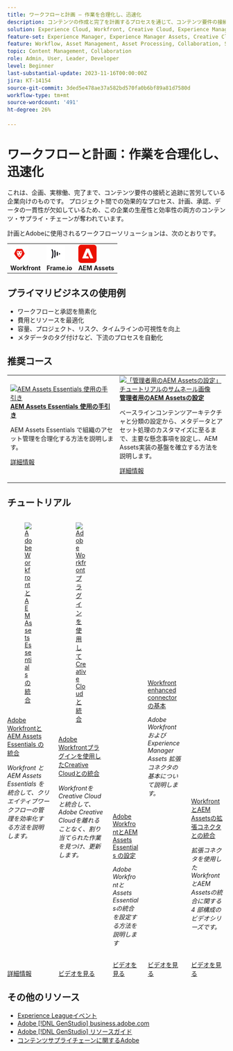 ```yaml
---
title: ワークフローと計画 — 作業を合理化し、迅速化
description: コンテンツの作成と完了を計画するプロセスを通じて、コンテンツ要件の接続と追跡に苦労する企業向けです。 プロジェクト間での効果的なプロセス、計画、承認、データの一貫性が欠如しているため、この企業の生産性と効率性の両方のコンテンツ・サプライ・チェーンが奪われています。
solution: Experience Cloud, Workfront, Creative Cloud, Experience Manager Assets
feature-set: Experience Manager, Experience Manager Assets, Creative Cloud, Workfront
feature: Workflow, Asset Management, Asset Processing, Collaboration, Share, People Teams and Groups, Work Management, Gen AI
topic: Content Management, Collaboration
role: Admin, User, Leader, Developer
level: Beginner
last-substantial-update: 2023-11-16T00:00:00Z
jira: KT-14154
source-git-commit: 3ded5e478ae37a582bd570fa0b6bf89a81d7580d
workflow-type: tm+mt
source-wordcount: '491'
ht-degree: 26%

---
```



# ワークフローと計画：作業を合理化し、迅速化

これは、企画、実稼働、完了まで、コンテンツ要件の接続と追跡に苦労している企業向けのものです。 プロジェクト間での効果的なプロセス、計画、承認、データの一貫性が欠如しているため、この企業の生産性と効率性の両方のコンテンツ・サプライ・チェーンが奪われています。

計画とAdobeに使用されるワークフローソリューションは、次のとおりです。

<table>
    <tr style="border: 0;">
      <td style="align: center">
        <p style="margin: 0"><img alt="Workfront" src="/help/assets/workfront-logo.png" style="width: 42px;height:  42px;"></p>
        <strong>Workfront</strong>
      </td>
      <td style="align: center">
        <p style="margin: 0"><img alt="Frame.io" src="/help/assets/frameio-logo.png" style="width: 42px;height:42px;"></p>
        <strong>Frame.io</strong>
      </td>
      <td style="align: center">
        <p style="margin: 0"><img alt="Frame.io" src="/help/assets/aem-logo.png" style="width: 42px;height:42px;"></p>
        <strong>AEM Assets</strong>
      </td>
    </tr>
</table>

## プライマリビジネスの使用例

* ワークフローと承認を簡素化
* 費用とリソースを最適化
* 容量、プロジェクト、リスク、タイムラインの可視性を向上
* メタデータのタグ付けなど、下流のプロセスを自動化

## 推奨コース

<table style="margin-top:0 !important">
    <tr>
      <td style="width:33%">
        <a href="https://experienceleague.adobe.com/docs/courses/using/experiencemanager-u-1-2023-assets-essentials.html" target="_blank">
          <img alt="AEM Assets Essentials 使用の手引き" src="https://cdn.experienceleague.adobe.com/thumb/getting-started-with-assets-essentials.png">
        </a>
        <div>
          <a href="https://experienceleague.adobe.com/docs/courses/using/experiencemanager-u-1-2023-assets-essentials.html" target="_blank">
        <strong>AEM Assets Essentials 使用の手引き</strong></a>
        <p class="is-size-7 recs-limit-description">AEM Assets Essentials で組織のアセット管理を合理化する方法を説明します。</p>
        <p><a href="https://experienceleague.adobe.com/docs/courses/using/experiencemanager-u-1-2023-assets-essentials.html" class="spectrum-Button spectrum-Button--outline spectrum-Button--primary spectrum-Button--sizeM"><span class="spectrum-Button-label has-no-wrap has-text-weight-bold">詳細情報</span></a></p>
        </div>
      </td>
      <td style="width:33%">
        <a href="https://experienceleague.adobe.com/docs/courses/using/experiencemanager-a-1-2020-1-assets.html" target="_blank">
          <img alt="「管理者用のAEM Assetsの設定」チュートリアルのサムネール画像" src="https://cdn.experienceleague.adobe.com/thumb/configuring-aem-assets-for-administrators.jpg">
        </a>
        <div>
          <a href="https://experienceleague.adobe.com/docs/courses/using/experiencemanager-a-1-2020-1-assets.html" target="_blank">
        <strong>管理者用のAEM Assetsの設定</strong></a>
        <p class="is-size-7 recs-limit-description">ベースラインコンテンツアーキテクチャと分類の設定から、メタデータとアセット処理のカスタマイズに至るまで、主要な懸念事項を設定し、AEM Assets実装の基盤を確立する方法を説明します。</p>
        </div>
        <p><a href="https://experienceleague.adobe.com/docs/courses/using/experiencemanager-a-1-2020-1-assets.html" class="spectrum-Button spectrum-Button--outline spectrum-Button--primary spectrum-Button--sizeM"><span class="spectrum-Button-label has-no-wrap has-text-weight-bold">詳細情報</span></a></p>
      </td>
    </tr>
</table>

## チュートリアル

<div class="columns is-multiline"><div class="column is-half-tablet is-half-desktop is-one-third-widescreen" aria-label="Integrate Adobe Workfront and AEM Assets Essentials" tabIndex="0">
  <div class="card" style="height: 100%; display: flex; flex-direction: column; height: 100%;">
    <div class="card-image">
      <figure class="image x-is-16by9">
        <a href="https://experienceleague.adobe.com/docs/experience-manager-learn/assets-essentials/workfront/overview.html" title="Adobe Workfront と AEM Assets Essentials の統合" tabindex="-1">
          <img class="is-bordered-r-small" src="https://cdn.experienceleague.adobe.com/thumb/docs-workfront.png" alt="Adobe Workfront と AEM Assets Essentials の統合">
        </a>
      </figure>
    </div>
    <div class="card-content is-padded-small" style="display: flex; flex-direction: column; flex-grow: 1; justify-content: space-between;">
      <div class="top-card-content">
          <p class="headline is-size-6 has-text-weight-bold">
              <a href="https://experienceleague.adobe.com/docs/experience-manager-learn/assets-essentials/workfront/overview.html" title="Adobe Workfront と AEM Assets Essentials の統合">Adobe WorkfrontとAEM Assets Essentials の統合</a>
          </p>
          <p class="is-size-6"><em>Workfront と AEM Assets Essentials を統合して、クリエイティブワークフローの管理を効率化する方法を説明します。</em></p>
      </div>
      <a href="https://experienceleague.adobe.com/docs/experience-manager-learn/assets-essentials/workfront/overview.html" class="spectrum-Button spectrum-Button--outline spectrum-Button--primary spectrum-Button--sizeM" style="align-self: flex-start; margin-top: 1rem;">
        <span class="spectrum-Button-label has-no-wrap has-text-weight-bold">詳細情報</span>
      </a>
    </div>
  </div>
</div><div class="column is-half-tablet is-half-desktop is-one-third-widescreen" aria-label="Use Adobe Workfront plugins to integrate with Creative Cloud" tabIndex="1">
  <div class="card" style="height: 100%; display: flex; flex-direction: column; height: 100%;">
    <div class="card-image">
      <figure class="image x-is-16by9">
        <a href="https://experienceleague.adobe.com/docs/workfront/using/adobe-workfront-integrations/workfront-for-creative-cloud/wf-adobe-cc.html" title="Adobe Workfront プラグインを使用して Creative Cloud と統合" tabindex="-1">
          <img class="is-bordered-r-small" src="https://video.tv.adobe.com/v/3415452?format=jpeg" alt="Adobe Workfront プラグインを使用して Creative Cloud と統合">
        </a>
      </figure>
    </div>
    <div class="card-content is-padded-small" style="display: flex; flex-direction: column; flex-grow: 1; justify-content: space-between;">
      <div class="top-card-content">
          <p class="headline is-size-6 has-text-weight-bold">
              <a href="https://experienceleague.adobe.com/docs/workfront/using/adobe-workfront-integrations/workfront-for-creative-cloud/wf-adobe-cc.html" title="Adobe Workfront プラグインを使用して Creative Cloud と統合">Adobe Workfrontプラグインを使用したCreative Cloudとの統合</a>
          </p>
          <p class="is-size-6"><em>WorkfrontをCreative Cloudと統合して、Adobe Creative Cloudを離れることなく、割り当てられた作業を見つけ、更新します。</em></p>
      </div>
      <a href="https://experienceleague.adobe.com/docs/workfront/using/adobe-workfront-integrations/workfront-for-creative-cloud/wf-adobe-cc.html" class="spectrum-Button spectrum-Button--outline spectrum-Button--primary spectrum-Button--sizeM" style="align-self: flex-start; margin-top: 1rem;">
        <span class="spectrum-Button-label has-no-wrap has-text-weight-bold">ビデオを見る</span>
      </a>
    </div>
  </div>
</div><div class="column is-half-tablet is-half-desktop is-one-third-widescreen" aria-label="Configure Adobe Workfront and AEM Assets Essentials" tabIndex="2">
  <div class="card" style="height: 100%; display: flex; flex-direction: column; height: 100%;">
    <div class="card-image">
      <figure class="image x-is-16by9">
        <a href="https://experienceleague.adobe.com/docs/experience-manager-learn/assets-essentials/workfront/configure.html?lang=ja" title="Adobe WorkfrontとAEM Assets Essentials の設定" tabindex="-1">
          <img class="is-bordered-r-small" src="https://video.tv.adobe.com/v/336254?format=jpeg" alt="Adobe WorkfrontとAEM Assets Essentials の設定">
        </a>
      </figure>
    </div>
    <div class="card-content is-padded-small" style="display: flex; flex-direction: column; flex-grow: 1; justify-content: space-between;">
      <div class="top-card-content">
          <p class="headline is-size-6 has-text-weight-bold">
              <a href="https://experienceleague.adobe.com/docs/experience-manager-learn/assets-essentials/workfront/configure.html?lang=ja" title="Adobe WorkfrontとAEM Assets Essentials の設定">Adobe WorkfrontとAEM Assets Essentials の設定</a>
          </p>
          <p class="is-size-6"><em>Adobe WorkfrontとAssets Essentialsの統合を設定する方法を説明します</em></p>
      </div>
      <a href="https://experienceleague.adobe.com/docs/experience-manager-learn/assets-essentials/workfront/configure.html?lang=ja" class="spectrum-Button spectrum-Button--outline spectrum-Button--primary spectrum-Button--sizeM" style="align-self: flex-start; margin-top: 1rem;">
        <span class="spectrum-Button-label has-no-wrap has-text-weight-bold">ビデオを見る</span>
      </a>
    </div>
  </div>
</div><div class="column is-half-tablet is-half-desktop is-one-third-widescreen" aria-label="Workfront enhanced connector basics" tabIndex="3">
  <div class="card" style="height: 100%; display: flex; flex-direction: column; height: 100%;">
    <div class="card-image">
      <figure class="image x-is-16by9">
        <a href="https://experienceleague.adobe.com/docs/experience-manager-learn/assets/workfront/enhanced-connector/basics.html?lang=ja" title="Workfront 拡張コネクタの基本" tabindex="-1">
          <img class="is-bordered-r-small" src="https://video.tv.adobe.com/v/337575?format=jpeg" alt="Workfront 拡張コネクタの基本">
        </a>
      </figure>
    </div>
    <div class="card-content is-padded-small" style="display: flex; flex-direction: column; flex-grow: 1; justify-content: space-between;">
      <div class="top-card-content">
          <p class="headline is-size-6 has-text-weight-bold">
              <a href="https://experienceleague.adobe.com/docs/experience-manager-learn/assets/workfront/enhanced-connector/basics.html?lang=ja" title="Workfront 拡張コネクタの基本">Workfront enhanced connector の基本</a>
          </p>
          <p class="is-size-6"><em>Adobe Workfront および Experience Manager Assets 拡張コネクタの基本について説明します。</em></p>
      </div>
      <a href="https://experienceleague.adobe.com/docs/experience-manager-learn/assets/workfront/enhanced-connector/basics.html?lang=ja" class="spectrum-Button spectrum-Button--outline spectrum-Button--primary spectrum-Button--sizeM" style="align-self: flex-start; margin-top: 1rem;">
        <span class="spectrum-Button-label has-no-wrap has-text-weight-bold">ビデオを見る</span>
      </a>
    </div>
  </div>
</div><div class="column is-half-tablet is-half-desktop is-one-third-widescreen" aria-label="Integrate Workfront and AEM Assets with the enhanced connector" tabIndex="4">
  <div class="card" style="height: 100%; display: flex; flex-direction: column; height: 100%;">
    <div class="card-image">
      <figure class="image x-is-16by9">
        <a href="https://experienceleague.adobe.com/docs/experience-manager-learn/assets/workfront/enhanced-connector/aem-experts-series/overview.html" title="拡張コネクタを使用した Workfront と AEM Assets の統合" tabindex="-1">
          <img class="is-bordered-r-small" src="https://video.tv.adobe.com/v/340331?format=jpeg" alt="拡張コネクタを使用した Workfront と AEM Assets の統合">
        </a>
      </figure>
    </div>
    <div class="card-content is-padded-small" style="display: flex; flex-direction: column; flex-grow: 1; justify-content: space-between;">
      <div class="top-card-content">
          <p class="headline is-size-6 has-text-weight-bold">
              <a href="https://experienceleague.adobe.com/docs/experience-manager-learn/assets/workfront/enhanced-connector/aem-experts-series/overview.html" title="拡張コネクタを使用した Workfront と AEM Assets の統合">WorkfrontとAEM Assetsの拡張コネクタとの統合</a>
          </p>
          <p class="is-size-6"><em>拡張コネクタを使用したWorkfrontとAEM Assetsの統合に関する 4 部構成のビデオシリーズです。</em></p>
      </div>
      <a href="https://experienceleague.adobe.com/docs/experience-manager-learn/assets/workfront/enhanced-connector/aem-experts-series/overview.html" class="spectrum-Button spectrum-Button--outline spectrum-Button--primary spectrum-Button--sizeM" style="align-self: flex-start; margin-top: 1rem;">
        <span class="spectrum-Button-label has-no-wrap has-text-weight-bold">ビデオを見る</span>
      </a>
    </div>
  </div>
</div></div>

<!--
<table class="tablelayout-is-fixed">
<tr>
  <td>
    <a href="https://experienceleague.adobe.com/docs/experience-manager-learn/assets-essentials/workfront/overview.html">
      <img alt="Integrate Adobe Workfront and AEM Assets Essentials" src="https://cdn.experienceleague.adobe.com/thumb/docs-workfront.png">
    </a>
    <div>
      <a href="https://experienceleague.adobe.com/docs/experience-manager-learn/assets-essentials/workfront/overview.html">
    <strong>Integrate Adobe Workfront and AEM Assets Essentials</strong>
    </a>
    </div>
    <p>
    <em>Learn how to integrate Workfront and AEM Assets Essentials to streamline the management of creative workflows.</em>
    </p><p>
  </p></td>
  <td>
    <a href="https://experienceleague.adobe.com/docs/workfront-learn/tutorials-workfront/integrations/adobe-creative-cloud/use-adobe-workfront-extensions-for-creative-cloud.html">
      <img alt="Use Adobe Workfront plugins to integrate with Creative Cloud" src="https://video.tv.adobe.com/v/3415452?format=jpeg">
    </a>
    <div>
      <a href="https://experienceleague.adobe.com/docs/workfront-learn/tutorials-workfront/integrations/adobe-creative-cloud/use-adobe-workfront-extensions-for-creative-cloud.html">
    <strong>Use Adobe Workfront plugins to integrate with Creative Cloud</strong>
    </a>
    </div>
    <p>
    <em>Integrate Workfront with Creative Cloud to find and update the work assigned to you without leaving Adobe Creative Cloud.</em>
    </p><p>
  </p></td>
  <td>
    <a href="https://experienceleague.adobe.com/docs/experience-manager-learn/assets-essentials/workfront/configure.html">
    <img alt="Configure Adobe Workfront and AEM Assets Essentials" src="https://video.tv.adobe.com/v/336254?format=jpeg">
    </a>
    <div>
    <a href="https://experienceleague.adobe.com/docs/experience-manager-learn/assets-essentials/workfront/configure.html">
    <strong>Configure Adobe Workfront and AEM Assets Essentials</strong>
    </a>
    </div>
    <p>
    <em>Learn how to configure the Adobe Workfront and Assets Essentials integration</em>
    </p>
  </td>
  </tr>
  <tr>
  <td>
    <a href="https://experienceleague.adobe.com/docs/experience-manager-learn/assets/workfront/enhanced-connector/basics.html">
      <img alt="Workfront enhanced connector basics" src="https://video.tv.adobe.com/v/337575?format=jpeg">
    </a>
     <div>
      <a href="https://experienceleague.adobe.com/docs/experience-manager-learn/assets/workfront/enhanced-connector/basics.html">
        <strong>Workfront enhanced connector basics</strong>
      </a>
    </div>
    <p>
    <em>Learn about the basics of the Adobe Workfront and Experience Manager Assets enhanced connector.</em>
    </p>
  </td>
  <td>
    <a href="https://experienceleague.adobe.com/docs/experience-manager-learn/assets/workfront/enhanced-connector/aem-experts-series/overview.html">
      <img alt="Integrate Workfront and AEM Assets with the enhanced connector" src="https://video.tv.adobe.com/v/340331?format=jpeg">
    </a>
    <div>
      <a href="https://experienceleague.adobe.com/docs/experience-manager-learn/assets/workfront/enhanced-connector/aem-experts-series/overview.html">
    <strong>Integrate Workfront and AEM Assets with the enhanced connector</strong>
    </a>
    </div>
    <p>
    <em>Four part videos series on integrating Workfront and AEM Assets using the enhanced connector.</em>
    </p><p>
  </p></td>  
</tr>
</table>
-->

## その他のリソース

* [Experience Leagueイベント](https://experienceleague.adobe.com/events/)
* [Adobe [!DNL GenStudio] business.adobe.com](https://business.adobe.com/solutions/adobe-genstudio.html)
* [Adobe [!DNL GenStudio] リソースガイド](https://business.adobe.com/resources/sdk/getting-started-with-adobe-genstudio.html)
* [コンテンツサプライチェーンに関するAdobe](https://business.adobe.com/resources/webinars/adobe-on-the-content-supply-chain.html)
